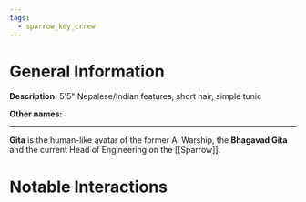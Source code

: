 ```yaml
---
tags:
  - sparrow_key_crrew
---
```

# General Information
**Description:**  5'5" Nepalese/Indian features, short hair, simple tunic

**Other names:** 

---
**Gita** is the human-like avatar of the former AI Warship, the **Bhagavad Gita** and the current Head of Engineering on the [[Sparrow]].

# Notable Interactions

